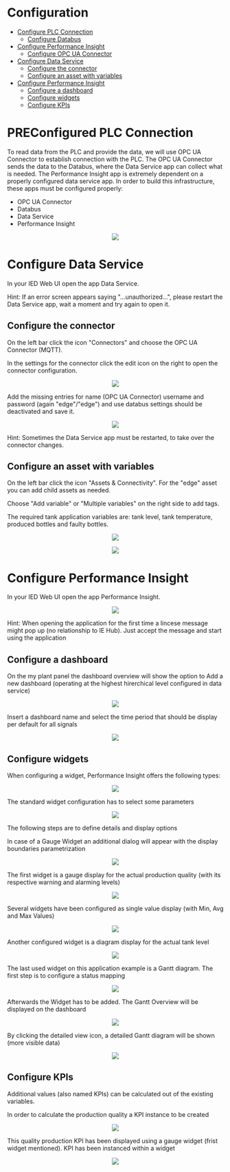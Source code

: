 # Configuration

- [Configure PLC Connection](#configure-plc-connection)
  - [Configure Databus](#configure-databus)
- [Configure Performance Insight](#configure-performance-insight)
  - [Configure OPC UA Connector](#configure-OPC-UA-connector)
- [Configure Data Service](#configure-data-service)
  - [Configure the connector](#configure-the-connector)
  - [Configure an asset with variables](#configure-an-asset-with-variables)
- [Configure Performance Insight](#configure-performance-insight)
    - [Configure a dashboard](#configure-a-dashboard)
    - [Configure widgets](#configure-widgets)
    - [Configure KPIs](#configure-KPIs)
		
# PREConfigured PLC Connection

To read data from the PLC and provide the data, we will use OPC UA Connector to establish connection with the PLC.
The OPC UA Connector sends the data to the Databus, where the Data Service app can collect what is needed. The Performance Insight app is extremely dependent on a properly configured data service app.
In order to build this infrastructure, these apps must be configured properly:

- OPC UA Connector
- Databus
- Data Service
- Performance Insight

 <p align="center"><kbd><img src="graphics/performanceinsight.PNG"/></kbd></p>

# Configure Data Service

In your IED Web UI open the app Data Service.

Hint: If an error screen appears saying "...unauthorized...", please restart the Data Service app, wait a moment and try again to open it.

## Configure the connector

On the left bar click the icon "Connectors" and choose the OPC UA Connector (MQTT).

In the settings for the connector click the edit icon on the right to open the connector configuration.

<p align="center"><kbd><img src="graphics/opcuaconnector.PNG" /></kbd></p>

Add the missing entries for name (OPC UA Connector) username and password (again "edge"/"edge") and use databus settings should be deactivated and save it.

<p align="center"><kbd><img src="graphics/opcuaadapterdetails.PNG" /></kbd></p>

Hint: Sometimes the Data Service app must be restarted, to take over the connector changes.

## Configure an asset with variables

On the left bar click the icon "Assets & Connectivity". For the "edge" asset you can add child assets as needed.

Choose "Add variable" or "Multiple variables" on the right side to add tags.

The required tank application variables are: tank level, tank temperature, produced bottles and faulty bottles.

<p align="center"><kbd><img src="graphics/assestsandconnect.png"/></kbd></p>

<p align="center"><kbd><img src="graphics/Addvariables.PNG" /></kbd></p>

# Configure Performance Insight

In your IED Web UI open the app Performance Insight.

<p align="center"><kbd><img src="graphics/Logo.PNG" /></kbd></p>

Hint: When opening the application for the first time a lincese message might pop up (no relationship to IE Hub). Just accept the message and start using the application

## Configure a dashboard

On the my plant panel the dashboard overview will show the option to Add a new dashboard (operating at the highest hirerchical level configured in data service)

<p align="center"><kbd><img src="graphics/Assets dashboard.PNG" /></kbd></p>

Insert a dashboard name and select the time period that should be display per default for all signals

<p align="center"><kbd><img src="graphics/Adddashboard.PNG" /></kbd></p>

## Configure widgets

When configuring a widget, Performance Insight offers the following types:

<p align="center"><kbd><img src="graphics/widget types.PNG" /></kbd></p>

The standard widget configuration has to select some parameters

<p align="center"><kbd><img src="graphics/Parameter of INSIGHT.PNG" /></kbd></p>

The following steps are to define details and display options 

In case of a Gauge Widget an additional dialog will appear with the display boundaries parametrization

<p align="center"><kbd><img src="graphics/Detail Insight.PNG" /></kbd></p>

The first widget is a gauge display for the actual production quality (with its respective warning and alarming levels)

<p align="center"><kbd><img src="graphics/Quality insight.PNG" /></kbd></p>

Several widgets have been configured as single value display (with Min, Avg and Max Values)

<p align="center"><kbd><img src="graphics/Tempfaultvalues.PNG" /></kbd></p>

Another configured widget is a diagram display for the actual tank level

<p align="center"><kbd><img src="graphics/Performance_Insight_Diagram_Widget.png" /></kbd></p>

The last used widget on this application example is a Gantt diagram. The first step is to configure a status mapping

<p align="center"><kbd><img src="graphics/Machinestatus.PNG" /></kbd></p>

Afterwards the Widget has to be added. The Gantt Overview will be displayed on the dashboard

<p align="center"><kbd><img src="graphics/performance-insight-gantt-overview.png" /></kbd></p>

By clicking the detailed view icon, a detailed Gantt diagram will be shown (more visible data)

<p align="center"><kbd><img src="graphics/performance-insight-gantt-detail-view.png" /></kbd></p>

## Configure KPIs

Additional values (also named KPIs) can be calculated out of the existing variables.

In order to calculate the production quality a KPI instance to be created 

<p align="center"><kbd><img src="graphics/KPI instance.PNG" /></kbd></p>

This quality production KPI has been displayed using a gauge widget (frist widget mentioned). KPI has been instanced within a widget

<p align="center"><kbd><img src="graphics/editkpi.PNG" /></kbd></p>
